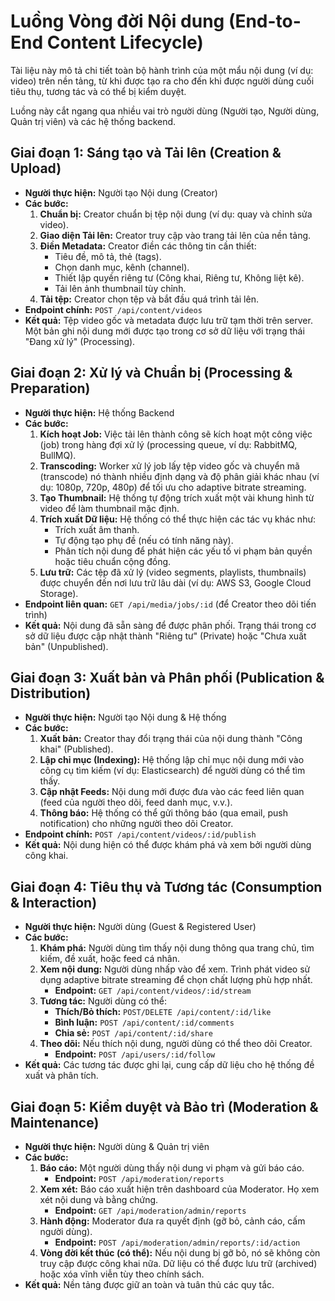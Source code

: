 # Luồng Vòng đời Nội dung (End-to-End Content Lifecycle)

Tài liệu này mô tả chi tiết toàn bộ hành trình của một mẩu nội dung (ví dụ: video) trên nền tảng, từ khi được tạo ra cho đến khi được người dùng cuối tiêu thụ, tương tác và có thể bị kiểm duyệt.

Luồng này cắt ngang qua nhiều vai trò người dùng (Người tạo, Người dùng, Quản trị viên) và các hệ thống backend.

## Giai đoạn 1: Sáng tạo và Tải lên (Creation & Upload)

- **Người thực hiện:** Người tạo Nội dung (Creator)
- **Các bước:**
  1. **Chuẩn bị:** Creator chuẩn bị tệp nội dung (ví dụ: quay và chỉnh sửa video).
  2. **Giao diện Tải lên:** Creator truy cập vào trang tải lên của nền tảng.
  3. **Điền Metadata:** Creator điền các thông tin cần thiết:
     - Tiêu đề, mô tả, thẻ (tags).
     - Chọn danh mục, kênh (channel).
     - Thiết lập quyền riêng tư (Công khai, Riêng tư, Không liệt kê).
     - Tải lên ảnh thumbnail tùy chỉnh.
  4. **Tải tệp:** Creator chọn tệp và bắt đầu quá trình tải lên.
- **Endpoint chính:** `POST /api/content/videos`
- **Kết quả:** Tệp video gốc và metadata được lưu trữ tạm thời trên server. Một bản ghi nội dung mới được tạo trong cơ sở dữ liệu với trạng thái "Đang xử lý" (Processing).

## Giai đoạn 2: Xử lý và Chuẩn bị (Processing & Preparation)

- **Người thực hiện:** Hệ thống Backend
- **Các bước:**
  1. **Kích hoạt Job:** Việc tải lên thành công sẽ kích hoạt một công việc (job) trong hàng đợi xử lý (processing queue, ví dụ: RabbitMQ, BullMQ).
  2. **Transcoding:** Worker xử lý job lấy tệp video gốc và chuyển mã (transcode) nó thành nhiều định dạng và độ phân giải khác nhau (ví dụ: 1080p, 720p, 480p) để tối ưu cho adaptive bitrate streaming.
  3. **Tạo Thumbnail:** Hệ thống tự động trích xuất một vài khung hình từ video để làm thumbnail mặc định.
  4. **Trích xuất Dữ liệu:** Hệ thống có thể thực hiện các tác vụ khác như:
     - Trích xuất âm thanh.
     - Tự động tạo phụ đề (nếu có tính năng này).
     - Phân tích nội dung để phát hiện các yếu tố vi phạm bản quyền hoặc tiêu chuẩn cộng đồng.
  5. **Lưu trữ:** Các tệp đã xử lý (video segments, playlists, thumbnails) được chuyển đến nơi lưu trữ lâu dài (ví dụ: AWS S3, Google Cloud Storage).
- **Endpoint liên quan:** `GET /api/media/jobs/:id` (để Creator theo dõi tiến trình)
- **Kết quả:** Nội dung đã sẵn sàng để được phân phối. Trạng thái trong cơ sở dữ liệu được cập nhật thành "Riêng tư" (Private) hoặc "Chưa xuất bản" (Unpublished).

## Giai đoạn 3: Xuất bản và Phân phối (Publication & Distribution)

- **Người thực hiện:** Người tạo Nội dung & Hệ thống
- **Các bước:**
  1. **Xuất bản:** Creator thay đổi trạng thái của nội dung thành "Công khai" (Published).
  2. **Lập chỉ mục (Indexing):** Hệ thống lập chỉ mục nội dung mới vào công cụ tìm kiếm (ví dụ: Elasticsearch) để người dùng có thể tìm thấy.
  3. **Cập nhật Feeds:** Nội dung mới được đưa vào các feed liên quan (feed của người theo dõi, feed danh mục, v.v.).
  4. **Thông báo:** Hệ thống có thể gửi thông báo (qua email, push notification) cho những người theo dõi Creator.
- **Endpoint chính:** `POST /api/content/videos/:id/publish`
- **Kết quả:** Nội dung hiện có thể được khám phá và xem bởi người dùng công khai.

## Giai đoạn 4: Tiêu thụ và Tương tác (Consumption & Interaction)

- **Người thực hiện:** Người dùng (Guest & Registered User)
- **Các bước:**
  1. **Khám phá:** Người dùng tìm thấy nội dung thông qua trang chủ, tìm kiếm, đề xuất, hoặc feed cá nhân.
  2. **Xem nội dung:** Người dùng nhấp vào để xem. Trình phát video sử dụng adaptive bitrate streaming để chọn chất lượng phù hợp nhất.
     - **Endpoint:** `GET /api/content/videos/:id/stream`
  3. **Tương tác:** Người dùng có thể:
     - **Thích/Bỏ thích:** `POST/DELETE /api/content/:id/like`
     - **Bình luận:** `POST /api/content/:id/comments`
     - **Chia sẻ:** `POST /api/content/:id/share`
  4. **Theo dõi:** Nếu thích nội dung, người dùng có thể theo dõi Creator.
     - **Endpoint:** `POST /api/users/:id/follow`
- **Kết quả:** Các tương tác được ghi lại, cung cấp dữ liệu cho hệ thống đề xuất và phân tích.

## Giai đoạn 5: Kiểm duyệt và Bảo trì (Moderation & Maintenance)

- **Người thực hiện:** Người dùng & Quản trị viên
- **Các bước:**
  1. **Báo cáo:** Một người dùng thấy nội dung vi phạm và gửi báo cáo.
     - **Endpoint:** `POST /api/moderation/reports`
  2. **Xem xét:** Báo cáo xuất hiện trên dashboard của Moderator. Họ xem xét nội dung và bằng chứng.
     - **Endpoint:** `GET /api/moderation/admin/reports`
  3. **Hành động:** Moderator đưa ra quyết định (gỡ bỏ, cảnh cáo, cấm người dùng).
     - **Endpoint:** `POST /api/moderation/admin/reports/:id/action`
  4. **Vòng đời kết thúc (có thể):** Nếu nội dung bị gỡ bỏ, nó sẽ không còn truy cập được công khai nữa. Dữ liệu có thể được lưu trữ (archived) hoặc xóa vĩnh viễn tùy theo chính sách.
- **Kết quả:** Nền tảng được giữ an toàn và tuân thủ các quy tắc.
